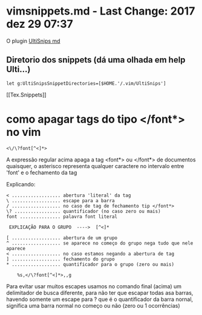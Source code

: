 # vimsnippets.md  - Last Change: 2017 dez 29 07:37

O plugin [UltiSnips md](UltiSnips.md)

## Diretorio dos snippets (dá uma olhada em help Ulti...)

    let g:UltiSnipsSnippetDirectories=[$HOME.'/.vim/UltiSnips']

[[Tex.Snippets]]

# como apagar tags do tipo </font*> no vim

    <\/\?font[^<]*>

A expressão regular acima apaga a tag <font*> ou </font*>
de documentos quaisquer, o asterisco representa qualquer caractere
no intervalo entre 'font' e o fechamento da tag

Explicando:

    < .................. abertura 'literal' da tag
    \ .................. escape para a barra
    / .................. no caso de tag de fechamento tip </font*>
    \? ................. quantificador (no caso zero ou mais)
    font ............... palavra font literal

     EXPLICAÇÃO PARA O GRUPO  ---->  [^<]*

    [ .................. abertura de um grupo
    ^ .................. se aparece no começo do grupo nega tudo que nele aparece
    < .................. no caso estamos negando a abertura de tag
    ] .................. fechamento do grupo
    * .................. quantificador para o grupo (zero ou mais)

		%s,</\?font[^<]*>,,g

Para evitar usar muitos escapes usamos no comando final (acima) um delimitador
de busca diferente, para não ter que escapar todas asa barras, havendo somente
um escape para \? que é o quantificador da barra nornal, significa uma barra
normal no começo ou não (zero ou 1 ocorrências)


